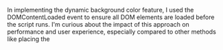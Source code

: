 In implementing the dynamic background color feature, I used the DOMContentLoaded event to ensure all DOM elements are loaded before the script runs. I'm curious about the impact of this approach on performance and user experience, especially compared to other methods like placing the <script> tag at the end of the body or using defer in the <head>. Are there notable differences in performance or best practices I should consider for future projects?
